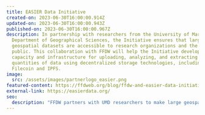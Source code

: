 ```yaml
---
title: EASIER Data Initiative
created-on: 2023-06-30T16:00:00.914Z
updated-on: 2023-06-30T16:00:00.943Z
published-on: 2023-06-30T16:00:00.967Z
description: In partnership with researchers from the University of Maryland’s
  Department of Geographical Sciences, the Initiative ensures that large
  geospatial datasets are accessible to research organizations and the general
  public. This collaboration with FFDW will help the Initiative develop the
  capacity and infrastructure for uploading, analyzing, and extracting large
  quantities of data using decentralized storage technologies, including
  Filecoin and IPFS.
image:
  src: /assets/images/partnerlogo_easier.png
featured-content: https://ffdweb.org/blog/ffdw-and-easier-data-initiative-collaborate-to-upload-spatial-data-to-filecoin-network
external-link: https://easierdata.org/
seo:
  description: "FFDW partners with UMD researchers to make large geospatial datasets accessible using decentralized storage technologies like Filecoin and IPFS."
---
```

